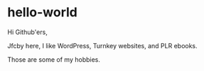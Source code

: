 # hello-world

Hi Github'ers,

Jfcby here, I like WordPress, Turnkey websites, and PLR ebooks.

Those are some of my hobbies.
